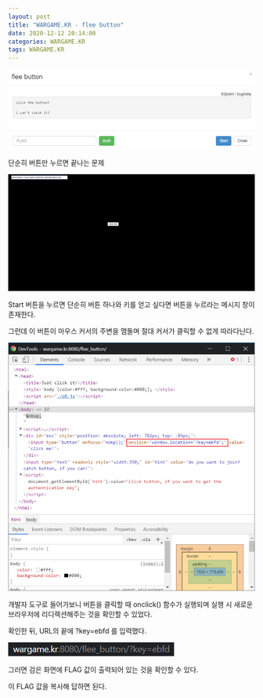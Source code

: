 ```yaml
---
layout: post
title: "WARGAME.KR - flee button"
date: 2020-12-12 20:14:00
categories: WARGAME.KR
tags: WARGAME.KR
---
```


<img src="/assets/image/2020-12-12-WARGAME.KR_flee button/1.png" stylesheet="width: auto; height: auto;"/>

단순히 버튼만 누르면 끝나는 문제

<img src="/assets/image/2020-12-12-WARGAME.KR_flee button/2.png" stylesheet="width: auto; height: auto;"/>

Start 버튼을 누르면 단순히 버튼 하나와 키를 얻고 싶다면 버튼을 누르라는 메시지 창이 존재한다.

그런데 이 버튼이 마우스 커서의 주변을 맴돌며 절대 커서가 클릭할 수 없게 따라다닌다.

<img src="/assets/image/2020-12-12-WARGAME.KR_flee button/3.png" stylesheet="width: auto; height: auto;"/>

개발자 도구로 들어가보니 버튼을 클릭할 때 onclick() 함수가 실행되며 실행 시 새로운 브라우저에 리디렉션해주는 것을 확인할 수 있었다.

확인한 뒤, URL의 끝에 ?key=ebfd 를 입력했다.

<img src="/assets/image/2020-12-12-WARGAME.KR_flee button/4.png" stylesheet="width: auto; height: auto;"/>

그러면 검은 화면에 FLAG 값이 출력되어 있는 것을 확인할 수 있다.

이 FLAG 값을 복사해 답하면 된다.